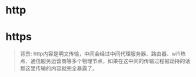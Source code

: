 # http

# https
> 背景: http内容是明文传输，中间会经过中间代理服务器、路由器、wifi热点、通信服务运营商等多个物理节点，如果在这中间的传输过程被劫持的话那这里传输的内容就完全暴露了。